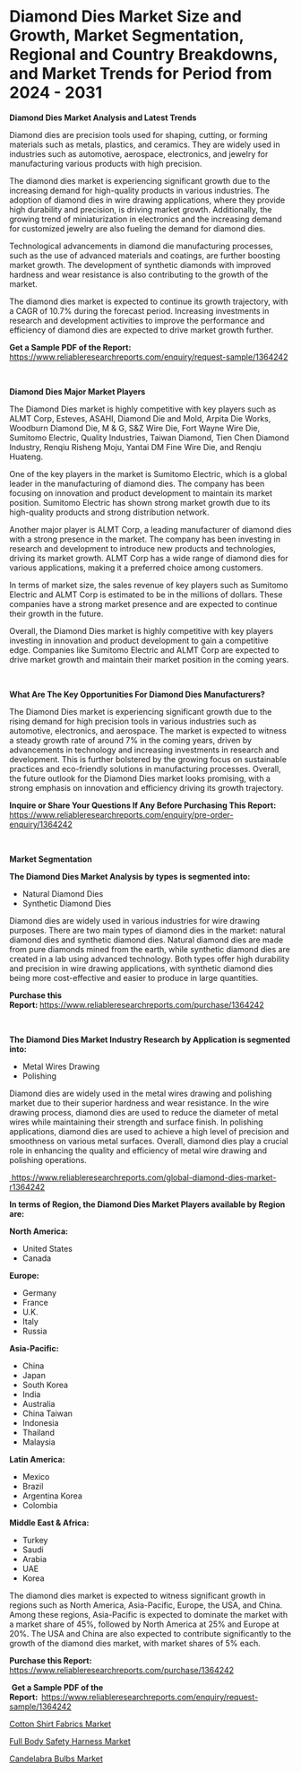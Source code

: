 <p><h1>Diamond Dies Market Size and Growth, Market Segmentation, Regional and Country Breakdowns, and Market Trends for Period from 2024 -  2031</h1></p><p><strong>Diamond Dies Market Analysis and Latest Trends</strong></p>
<p><p>Diamond dies are precision tools used for shaping, cutting, or forming materials such as metals, plastics, and ceramics. They are widely used in industries such as automotive, aerospace, electronics, and jewelry for manufacturing various products with high precision.</p><p>The diamond dies market is experiencing significant growth due to the increasing demand for high-quality products in various industries. The adoption of diamond dies in wire drawing applications, where they provide high durability and precision, is driving market growth. Additionally, the growing trend of miniaturization in electronics and the increasing demand for customized jewelry are also fueling the demand for diamond dies.</p><p>Technological advancements in diamond die manufacturing processes, such as the use of advanced materials and coatings, are further boosting market growth. The development of synthetic diamonds with improved hardness and wear resistance is also contributing to the growth of the market.</p><p>The diamond dies market is expected to continue its growth trajectory, with a CAGR of 10.7% during the forecast period. Increasing investments in research and development activities to improve the performance and efficiency of diamond dies are expected to drive market growth further.</p></p>
<p><strong>Get a Sample PDF of the Report:&nbsp;</strong> <a href="https://www.reliableresearchreports.com/enquiry/request-sample/1364242">https://www.reliableresearchreports.com/enquiry/request-sample/1364242</a></p>
<p>&nbsp;</p>
<p><strong>Diamond Dies Major Market Players</strong></p>
<p><p>The Diamond Dies market is highly competitive with key players such as ALMT Corp, Esteves, ASAHI, Diamond Die and Mold, Arpita Die Works, Woodburn Diamond Die, M & G, S&Z Wire Die, Fort Wayne Wire Die, Sumitomo Electric, Quality Industries, Taiwan Diamond, Tien Chen Diamond Industry, Renqiu Risheng Moju, Yantai DM Fine Wire Die, and Renqiu Huateng.</p><p>One of the key players in the market is Sumitomo Electric, which is a global leader in the manufacturing of diamond dies. The company has been focusing on innovation and product development to maintain its market position. Sumitomo Electric has shown strong market growth due to its high-quality products and strong distribution network.</p><p>Another major player is ALMT Corp, a leading manufacturer of diamond dies with a strong presence in the market. The company has been investing in research and development to introduce new products and technologies, driving its market growth. ALMT Corp has a wide range of diamond dies for various applications, making it a preferred choice among customers.</p><p>In terms of market size, the sales revenue of key players such as Sumitomo Electric and ALMT Corp is estimated to be in the millions of dollars. These companies have a strong market presence and are expected to continue their growth in the future.</p><p>Overall, the Diamond Dies market is highly competitive with key players investing in innovation and product development to gain a competitive edge. Companies like Sumitomo Electric and ALMT Corp are expected to drive market growth and maintain their market position in the coming years.</p></p>
<p>&nbsp;</p>
<p><strong>What Are The Key Opportunities For Diamond Dies Manufacturers?</strong></p>
<p><p>The Diamond Dies market is experiencing significant growth due to the rising demand for high precision tools in various industries such as automotive, electronics, and aerospace. The market is expected to witness a steady growth rate of around 7% in the coming years, driven by advancements in technology and increasing investments in research and development. This is further bolstered by the growing focus on sustainable practices and eco-friendly solutions in manufacturing processes. Overall, the future outlook for the Diamond Dies market looks promising, with a strong emphasis on innovation and efficiency driving its growth trajectory.</p></p>
<p><strong>Inquire or Share Your Questions If Any Before Purchasing This Report:</strong> <a href="https://www.reliableresearchreports.com/enquiry/pre-order-enquiry/1364242">https://www.reliableresearchreports.com/enquiry/pre-order-enquiry/1364242</a></p>
<p>&nbsp;</p>
<p><strong>Market Segmentation</strong></p>
<p><strong>The Diamond Dies Market Analysis by types is segmented into:</strong></p>
<p><ul><li>Natural Diamond Dies</li><li>Synthetic Diamond Dies</li></ul></p>
<p><p>Diamond dies are widely used in various industries for wire drawing purposes. There are two main types of diamond dies in the market: natural diamond dies and synthetic diamond dies. Natural diamond dies are made from pure diamonds mined from the earth, while synthetic diamond dies are created in a lab using advanced technology. Both types offer high durability and precision in wire drawing applications, with synthetic diamond dies being more cost-effective and easier to produce in large quantities.</p></p>
<p><strong>Purchase this Report:&nbsp;</strong><a href="https://www.reliableresearchreports.com/purchase/1364242">https://www.reliableresearchreports.com/purchase/1364242</a></p>
<p>&nbsp;</p>
<p><strong>The Diamond Dies Market Industry Research by Application is segmented into:</strong></p>
<p><ul><li>Metal Wires Drawing</li><li>Polishing</li></ul></p>
<p><p>Diamond dies are widely used in the metal wires drawing and polishing market due to their superior hardness and wear resistance. In the wire drawing process, diamond dies are used to reduce the diameter of metal wires while maintaining their strength and surface finish. In polishing applications, diamond dies are used to achieve a high level of precision and smoothness on various metal surfaces. Overall, diamond dies play a crucial role in enhancing the quality and efficiency of metal wire drawing and polishing operations.</p></p>
<p><a href="https://www.reliableresearchreports.com/global-diamond-dies-market-r1364242">&nbsp;https://www.reliableresearchreports.com/global-diamond-dies-market-r1364242</a></p>
<p><strong>In terms of Region, the Diamond Dies Market Players available by Region are:</strong></p>
<p>
    <p> <strong> North America: </strong>
        <ul>
            <li>United States</li>
            <li>Canada</li>
        </ul>
        </p> 
    <p> <strong> Europe: </strong>
        <ul>
            <li>Germany</li>
            <li>France</li>
            <li>U.K.</li>
            <li>Italy</li>
            <li>Russia</li>
        </ul>
        </p> 
    <p> <strong> Asia-Pacific: </strong>
        <ul>
            <li>China</li>
            <li>Japan</li>
            <li>South Korea</li>
            <li>India</li>
            <li>Australia</li>
            <li>China Taiwan</li>
            <li>Indonesia</li>
            <li>Thailand</li>
            <li>Malaysia</li>
        </ul>
        </p> 
    <p> <strong> Latin America: </strong>
        <ul>
            <li>Mexico</li>
            <li>Brazil</li>
            <li>Argentina Korea</li>
            <li>Colombia</li>
        </ul>
        </p> 
    <p> <strong> Middle East & Africa: </strong>
        <ul>
            <li>Turkey</li>
            <li>Saudi</li>
            <li>Arabia</li>
            <li>UAE</li>
            <li>Korea</li>
        </ul>
    </p>
    </p>
<p><p>The diamond dies market is expected to witness significant growth in regions such as North America, Asia-Pacific, Europe, the USA, and China. Among these regions, Asia-Pacific is expected to dominate the market with a market share of 45%, followed by North America at 25% and Europe at 20%. The USA and China are also expected to contribute significantly to the growth of the diamond dies market, with market shares of 5% each.</p></p>
<p><strong>Purchase this Report: </strong><a href="https://www.reliableresearchreports.com/purchase/1364242">https://www.reliableresearchreports.com/purchase/1364242</a></p>
<p>&nbsp;<strong>Get a Sample PDF of the Report:&nbsp;&nbsp;</strong><a href="https://www.reliableresearchreports.com/enquiry/request-sample/1364242">https://www.reliableresearchreports.com/enquiry/request-sample/1364242</a></p>
<p><strong></strong></p>
<p><p><a href="https://www.linkedin.com/pulse/cotton-shirt-fabrics-market-insights-cagr-trends-growth-strategies-imi9e?trackingId=esJqA0OJ6gUarA5BKHMGRg%3D%3D">Cotton Shirt Fabrics Market</a></p><p><a href="https://www.linkedin.com/pulse/full-body-safety-harness-market-size-reveals-best-marketing-dsq3e?trackingId=8Q7xGSkjqAf%2FqxdtyrajaQ%3D%3D">Full Body Safety Harness Market</a></p><p><a href="https://www.linkedin.com/pulse/analyzing-candelabra-bulbs-market-global-industry-perspective-0v31e?trackingId=l32YHJPp121lhEooKzUEdg%3D%3D">Candelabra Bulbs Market</a></p></p>